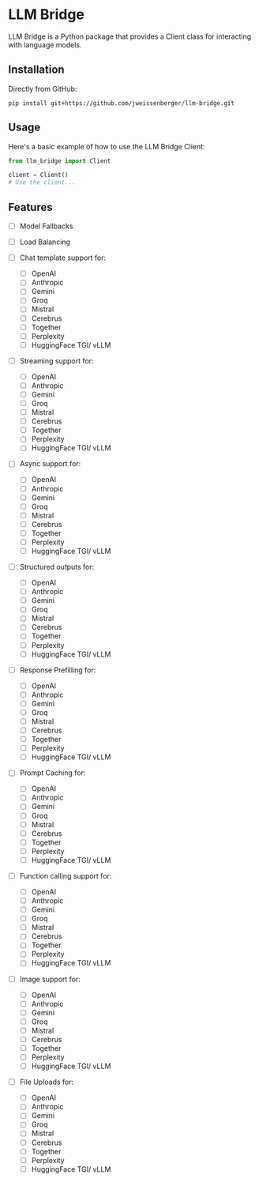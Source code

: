 # LLM Bridge

LLM Bridge is a Python package that provides a Client class for interacting with language models.

## Installation

Directly from GitHub:

```
pip install git+https://github.com/jweissenberger/llm-bridge.git
```

## Usage

Here's a basic example of how to use the LLM Bridge Client:

```python
from llm_bridge import Client

client = Client()
# Use the client...
```

## Features

- [ ] Model Fallbacks
- [ ] Load Balancing

- [ ] Chat template support for:
    - [ ] OpenAI
    - [ ] Anthropic
    - [ ] Gemini
    - [ ] Groq
    - [ ] Mistral
    - [ ] Cerebrus
    - [ ] Together
    - [ ] Perplexity
    - [ ] HuggingFace TGI/ vLLM

- [ ] Streaming support for:
    - [ ] OpenAI
    - [ ] Anthropic
    - [ ] Gemini
    - [ ] Groq
    - [ ] Mistral
    - [ ] Cerebrus
    - [ ] Together
    - [ ] Perplexity
    - [ ] HuggingFace TGI/ vLLM

- [ ] Async support for:
    - [ ] OpenAI
    - [ ] Anthropic
    - [ ] Gemini
    - [ ] Groq
    - [ ] Mistral
    - [ ] Cerebrus
    - [ ] Together
    - [ ] Perplexity
    - [ ] HuggingFace TGI/ vLLM

- [ ] Structured outputs for:
    - [ ] OpenAI
    - [ ] Anthropic
    - [ ] Gemini
    - [ ] Groq
    - [ ] Mistral
    - [ ] Cerebrus
    - [ ] Together
    - [ ] Perplexity
    - [ ] HuggingFace TGI/ vLLM

- [ ] Response Prefilling for:
    - [ ] OpenAI
    - [ ] Anthropic
    - [ ] Gemini
    - [ ] Groq
    - [ ] Mistral
    - [ ] Cerebrus
    - [ ] Together
    - [ ] Perplexity
    - [ ] HuggingFace TGI/ vLLM

- [ ] Prompt Caching for:
    - [ ] OpenAI
    - [ ] Anthropic
    - [ ] Gemini
    - [ ] Groq
    - [ ] Mistral
    - [ ] Cerebrus
    - [ ] Together
    - [ ] Perplexity
    - [ ] HuggingFace TGI/ vLLM

- [ ] Function calling support for:
    - [ ] OpenAI
    - [ ] Anthropic
    - [ ] Gemini
    - [ ] Groq
    - [ ] Mistral
    - [ ] Cerebrus
    - [ ] Together
    - [ ] Perplexity
    - [ ] HuggingFace TGI/ vLLM

- [ ] Image support for:
    - [ ] OpenAI
    - [ ] Anthropic
    - [ ] Gemini
    - [ ] Groq
    - [ ] Mistral
    - [ ] Cerebrus
    - [ ] Together
    - [ ] Perplexity
    - [ ] HuggingFace TGI/ vLLM

- [ ] File Uploads for:
    - [ ] OpenAI
    - [ ] Anthropic
    - [ ] Gemini
    - [ ] Groq
    - [ ] Mistral
    - [ ] Cerebrus
    - [ ] Together
    - [ ] Perplexity
    - [ ] HuggingFace TGI/ vLLM